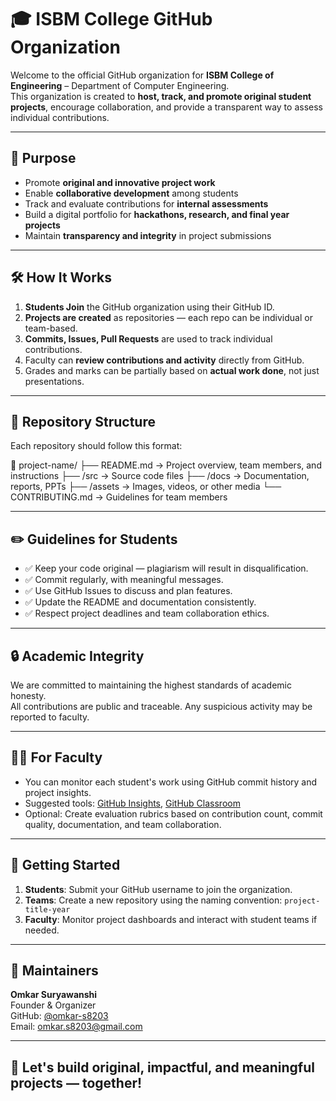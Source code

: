 # 🎓 ISBM College GitHub Organization

Welcome to the official GitHub organization for **ISBM College of Engineering** – Department of Computer Engineering.  
This organization is created to **host, track, and promote original student projects**, encourage collaboration, and provide a transparent way to assess individual contributions.

---

## 🚀 Purpose

- Promote **original and innovative project work**
- Enable **collaborative development** among students
- Track and evaluate contributions for **internal assessments**
- Build a digital portfolio for **hackathons, research, and final year projects**
- Maintain **transparency and integrity** in project submissions

---

## 🛠️ How It Works

1. **Students Join** the GitHub organization using their GitHub ID.
2. **Projects are created** as repositories — each repo can be individual or team-based.
3. **Commits, Issues, Pull Requests** are used to track individual contributions.
4. Faculty can **review contributions and activity** directly from GitHub.
5. Grades and marks can be partially based on **actual work done**, not just presentations.

---

## 📁 Repository Structure

Each repository should follow this format:

📁 project-name/
├── README.md -> Project overview, team members, and instructions
├── /src -> Source code files
├── /docs -> Documentation, reports, PPTs
├── /assets -> Images, videos, or other media
└── CONTRIBUTING.md -> Guidelines for team members


---

## ✏️ Guidelines for Students

- ✅ Keep your code original — plagiarism will result in disqualification.
- ✅ Commit regularly, with meaningful messages.
- ✅ Use GitHub Issues to discuss and plan features.
- ✅ Update the README and documentation consistently.
- ✅ Respect project deadlines and team collaboration ethics.

---

## 🔒 Academic Integrity

We are committed to maintaining the highest standards of academic honesty.  
All contributions are public and traceable. Any suspicious activity may be reported to faculty.

---

## 👨‍🏫 For Faculty

- You can monitor each student's work using GitHub commit history and project insights.
- Suggested tools: [GitHub Insights](https://docs.github.com/en/organizations/collaborating-with-groups-in-your-organization/viewing-insights-about-your-organization), [GitHub Classroom](https://classroom.github.com/)
- Optional: Create evaluation rubrics based on contribution count, commit quality, documentation, and team collaboration.

---

## 🏁 Getting Started

1. **Students**: Submit your GitHub username to join the organization.
2. **Teams**: Create a new repository using the naming convention: `project-title-year`
3. **Faculty**: Monitor project dashboards and interact with student teams if needed.

---

## 👥 Maintainers

**Omkar Suryawanshi**  
Founder & Organizer  
GitHub: [@omkar-s8203](https://github.com/omkar-s8203)  
Email: omkar.s8203@gmail.com

---

## 🌟 Let's build original, impactful, and meaningful projects — together!


